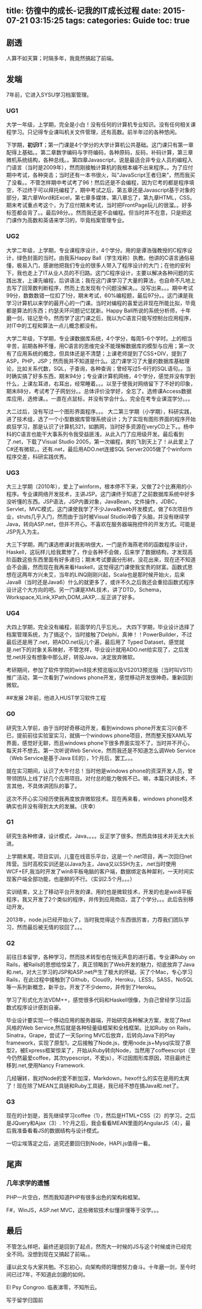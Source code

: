 title: 彷徨中的成长-记我的IT成长过程
date: 2015-07-21 03:15:25
tags:
categories: Guide
toc: true
---

## 剧透
人算不如天算；时隔多年，我竟然搞起了前端。

## 发端
7年前，它进入SYSU学习档案管理。
### UG1
大学一年级，上学期，完全是小白！没有任何的计算机专业知识。没有任何相关课程学习。只记得专业课叫机关文件管理，还有高数。前半年过的各种悠闲。

下学期，**初识IT**；第一门课是4个学分的大学计算机公共基础。这门课只有第一章配得上基础。。第二章数字编码与字符编码，各种原码，反码，补码计算，第三章微机系统结构，各种总线。。第四章Javascript，说是最适合非专业人员的编程入门语言（当时是2009年），然而刚接触计算机的我根本编不出来程序。。为了应付期中考试，各种突击；当时还有一本书很火，叫“JavaScript王者归来”，然而我买了没看。。不管怎样期中考试考了96！然后还是不会编程，因为它考的都是程序填空，不过终于可以拜托编程了，期中考试之后，第五章还是Javascript基于对象的部分，第六章Word和Excel，第七章多媒体，第八章忘了，第九章HTML，CSS。期末考试重点考这个，为了应付期末考试，当时把FrontPage玩儿的很溜。。好多标签都会背了。。最后98分。。然而我还是不会编程。但当时并不在意，只是把这门课作为高数和英语来学习的，毕竟档案管理专业。

### UG2
大学二年级，上学期，专业课程序设计，4个学分。用的是谭浩强教授的C程序设计，绿色封面的当时。由我系Happy Ball（学生戏称）执教。他讲的C语言通俗易懂，极易入门，感谢他把我们专业的很多人带入了程序设计的大门；在他的安利下，我也走上了IT从业人员的不归路。这门C程序设计，主要以解决各种问题的实践出发，上课先编程，后讲语法；我在这门课学习了大量的算法，也自命不凡地上去写了回笼数判断程序，然而上去发现有个问题没解决。。没写出来。。。期中考试99分，数数数错一位扣了1分，期末考试，60%编程题，最后97分。。这门课是我学习计算机以来学的最开心的一门课。当时对编程的喜爱远非现在所能比拟，毕竟都是算法的东西；约瑟夫环问题记忆犹新。Happy Ball所说的系统分析师，十年磨一剑，铭记至今。然而学了这门课之后，我以为C语言只能写控制台应用程序，对IT中的工程和算法一点儿概念都没有。

大学二年级，下学期，专业课数据库系统，4个学分，每周5-6个学时。上的相当辛苦，前期各种不懂，用C语言的思维完全不能理解数据库的模型与应用；第一次有了应用系统的概念，但具体还是不清楚；上课老师提到了CSS+DIV，提到了ASP，PHP，JSP；然而我并不知道是什么。这门课学习了大量的数据库基础理论，比如关系代数，SQL，子查询，各种查询；曾经写过5-6行的SQL语句。。当时确实搞了好多东西，期末94分；专业课计算机网络，4个学分，感觉并没有学到什么，上课左耳进，右耳出，经常睡着。。。以至于使我对网络留下了不好的印象，期末88分，考试考了子网划分。。总体评价没学好，全忘了。选修课Access数据库应用，选修课。。一直在点鼠标，并没有学会什么，完全在考专业课混学分。。。

大二过后，没有写过一个图形界面程序。。。
大二第三学期（小学期），科研实践，进了技术组，选了一个小型数据库管理系统设计；为了实现有图形界面的程序开始疯狂学习，那是认识了计算机321，如鹏网，当时好多资源在veryCD上下。。杨中科的C语言也能干大事系列令我受益匪浅，从此入门了应用级开发。最后看到了.net，下载了Visual Studio 2005，第一次编程，爽的飞到天上了！从此爱上了C#还有微软。。还有.net，最后用ADO.net连接SQL Server2005做了个winform程序交差，科研实践优秀。

### UG3
大三上学期（2010年），爱上了winform，根本停不下来，又做了2个比赛用的小程序。专业课网络开发技术，主讲JSP。这门课终于知道了之前数据库系统中好多没听懂的东西。JSP语法，JSP内置对象，JavaBean，文件操作，JDBC，Servlet，MVC模式，这门课使我学了不少Java和web开发模式，做了6次项目作业，struts几乎入门，然而由于当时被Visual Studio冲昏了头脑，并没有继续学Java，转向ASP.net，但并不开心。不喜欢在服务器端拖控件的开发方式。可能是JSP先入为主。

大三下学期，两门课选修课对我影响很大，一门是乔海燕老师的函数程序设计，Haskell，这玩样儿给我累惨了，作业各种不会做，后来学了数据结构，才发现高阶函数这些东西里面有好多递归；期末考试要画分形树，没花出来，现在还不知道会不会画，然而现在我再来看Haskell，这觉得这门课使我宝贵的财富。函数式思想在这两年方兴未艾，当年的LINQ刚刚兴起，Scala也是那时候开始火，后来Java8（当时还是Java6）什么的就更多了，或许不久之后我还会重拾函数式程序设计这个大方向的吧。另一门课是XML技术，讲了DTD，Schema，Workspace,XLink,XPath,DOM,JAXP,...反正讲了好多。

### UG4
大四上学期，完全没有编程，前面学的几乎忘光。。
大四下学期，毕业设计选择了档案管理系统，为了搞这个，当时接触了Delphi，真神！！PowerBuilder，不过最后还是用了.net，把ADO.net玩儿个遍，最后用了 Typed Dataset，感觉就是.net下的对象关系映射，不管怎样，毕业设计就用ADO.net给实现了，之后发觉.net并没有想象中那么好，转投Java，决定放弃微软。

考研期间，参加了软件学院的win8技术预览版以及VS2013预览版（当时叫VS11）推广活动，第一次看到了windows phone开发，感觉移动开发很神奇。重新回到微软。

##发展
2年前，他进入HUST学习软件工程
### G0
研究生入学前，由于当时好奇移动开发，看到windows phone开发实习兴奋不已，提前前往实验室实习，就搞一个windows phone项目，然而整天按XAML写界面，感觉好无聊，而且windows phone下很多界面实现不了，当时并不开心，每天并不想去。第一次听说Web Service，然而我还是不知道怎么调Web Service（Web Service是基于Java EE的），1个月后，罢工。。。

就在实习期间，认识了大牛付总！当时他是windows phone的资深开发人员，曾带领团队上线了好几个应用项目。对付总的能力敬佩不已。嘛，本篇只讲技术，不言其他，不具体讲团队的事了。

这次不开心实习经历使我再度放弃微软技术。现在再来看，windows phone技术确实也并没有得到太大的发展。（庆幸）

### G1
研究生各种修课，设计模式，Java，。。。反正学了很多。然而具体技术并无太大长进。

上学期末尾，项目实训，儿童在线音乐平台，这是一个.net项目，再一次回归net阵营。当时高校实训还是以Java为主，Java又以SSH为主，.net当时使用WCF+EF,我当时开发了win8平板电脑的客户端，数据绑定各种犀利，一天时间实现客户端全部功能，也是醉的不行。（实训2.5个月。。。）

实训结束，又上了移动平台开发的课，用的也是微软技术，开发的也是win8平板程序，我又开发了2个类似的程序，并传到应用商店，混了个学分。。。此后告别移动开发。

2013年，node.js已经开始火了，当时我觉得这个东西很厉害，力荐我们团队学习，然而最后被无情的驳回了。。。

### G2
前往日本留学，各种学习，然而技术转型也在悄无声息的进行着。专业课Ruby on Rails，被Rails的思想给惊呆了，真正领略到了Web开发的魅力，彻底放弃了Java和.net，对大三学习的JSP和ASP.net产生了极大的怀疑。买了个Mac，专心学习Rails，在此过程中接触到了Github，Cloud9，Heroku，LESS，SASS，NoSQL等一系列新概念，新平台。开发了不少demo，并传到了Heroku。

学习了形式化方法VDM++，感觉很多代码和Haskell很像，为自己曾经学习过函数式程序设计感到自豪。

毕业设计要实现一个移动应用的服务器端，开始研究各种解决方案，发现了Rest风格的Web Service,然后就是各种轻量级框架和全栈框架。比如Ruby on Rails，Sinatra，Grape，尝试了一天Spring MVC后放弃，后转向Java下的Play framework，实现了原型1，之后接触了Node.js，使用node.js+Mysql实现了原型2，被Express框架惊呆了，开始从Ruby转向Node，当然用了coffeescript（至今仍然最爱coffee，其次typescript，不爱js），不过因图形库原因，项目最终迁移到.net,使用Nancy Framework.

几经辗转，我对Node的爱不断加深，Markdown，hexo什么的实在是用的太爽了！现在除了MEAN工具链和Ruby工具链，我已经不想在搞Java和.net了。

### G3
现在的计划是，首先继续学习coffee（1），然后是HTML+CSS（2）的学习，之后是JQuery和Ajax（3）.
1个月之后，我会看看MEAN里面的AngularJS（4），最后我准备看看JS的数据结构与设计模式。

一切尘埃落定之后，追究还要回归到Node，HAPI.js值得一看。

## 尾声
### 几年求学的遗憾
PHP一片空白，然而我知道PHP有很多出色的架构和框架。

F#，WinJS，ASP.net MVC，这些微软技术似懂非懂等于没学。。。

## 最后
不管怎么样吧，最终还是回到了起点，然而大一时候的JS与这个时候或许已经完全不同。没想到现在又搞起了前端。。

谨以此文与大家共勉。不忘初心，向架构师的理想努力奋斗。十年磨一剑，至今时间已过7年，不知道此剑磨的如何。

El Psy Congroo. 临表涕零，不知所云。

写于留学归国前
